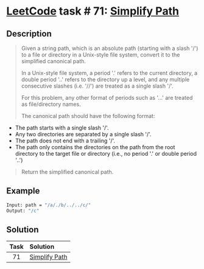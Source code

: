 # [LeetCode][leetcode] task # 71: [Simplify Path][task]

Description
-----------

> Given a string path, which is an absolute path (starting with a slash '/')
> to a file or directory in a Unix-style file system,
> convert it to the simplified canonical path.
> 
> In a Unix-style file system, a period '.' refers to the current directory,
> a double period '..' refers to the directory up a level,
> and any multiple consecutive slashes (i.e. '//') are treated as a single slash '/'.
> 
> For this problem, any other format of periods such as '...'
> are treated as file/directory names.
> 
> The canonical path should have the following format:
* The path starts with a single slash '/'.
* Any two directories are separated by a single slash '/'.
* The path does not end with a trailing '/'.
* The path only contains the directories on the path
  from the root directory to the target file or directory
  (i.e., no period '.' or double period '..')
>
> Return the simplified canonical path.

Example
-------

```sh
Input: path = "/a/./b/../../c/"
Output: "/c"
```

Solution
--------

| Task | Solution                  |
|:----:|:--------------------------|
|  71  | [Simplify Path][solution] |


[leetcode]: <http://leetcode.com/>
[task]: <https://leetcode.com/problems/simplify-path/>
[solution]: <https://github.com/wellaxis/witalis-jkit/blob/main/module/tasks/src/main/java/com/witalis/jkit/tasks/core/task/leetcode/h1/p71/option/Practice.java>
